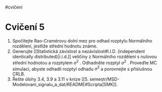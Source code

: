 #cvičení
# Cvičení 5
1. Spočítejte Rao-Cramérovu dolní mez pro odhad rozptylu Normálního rozdělení, jestliže střední hodnotu známe. 
2. Generujte [[Statistická závislost a nezávislost#I.I.D. (independent identically distributed)|i.i.d.]] veličiny z Normálního rozdělení s nulovou střední hodnotou a rozptylem $\sigma^2$ . Odhadněte rozptyl $\sigma^2$ . Proveďte MC simulaci, abyste odhadli rozptyl odhadu $\sigma^2$ a porovnejte s příslušnou CRLB. 
3. Řešte úlohy 3.4, 3.9 a 3.11 v knize [[5. semestr/MSD-Modelovani_signalu_a_dat/README#Scripta|SMK]].